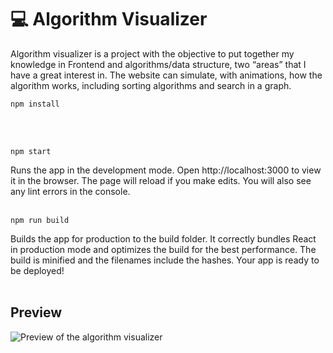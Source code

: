 # 💻 Algorithm Visualizer
Algorithm visualizer is a project with the objective to put together my knowledge in Frontend and algorithms/data structure, two “areas” that I have a great interest in. The website can simulate, with animations, how the algorithm works, including sorting algorithms and search in a graph.

```
npm install
```
<br><br>

```
npm start
```
Runs the app in the development mode. Open http://localhost:3000 to view it in the browser. The page will reload if you make edits. You will also see any lint errors in the console.
<br><br>

```
npm run build
```
Builds the app for production to the build folder. It correctly bundles React in production mode and optimizes the build for the best performance. The build is minified and the filenames include the hashes. Your app is ready to be deployed!
<br><br>

## Preview
![Preview of the algorithm visualizer](https://i.imgur.com/3nK7xCU.png)
